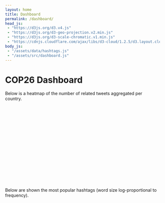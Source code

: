 ```yaml
---
layout: home
title: Dashboard
permalink: /dashboard/
head_js:
 - "https://d3js.org/d3.v4.js"
 - "https://d3js.org/d3-geo-projection.v2.min.js"
 - "https://d3js.org/d3-scale-chromatic.v1.min.js"
 - "https://cdnjs.cloudflare.com/ajax/libs/d3-cloud/1.2.5/d3.layout.cloud.js"
body_js:
 - "/assets/data/hashtags.js"
 - "/assets/src/dashboard.js"
---
```


# COP26 Dashboard

Below is a heatmap of the number of related tweets aggregated per country.

<svg id="map" width="1200" height="600"></svg>

Below are shown the most popular hashtags (word size log-proportional to frequency).

<svg id="cloud" width="1200" height="600"></svg>

